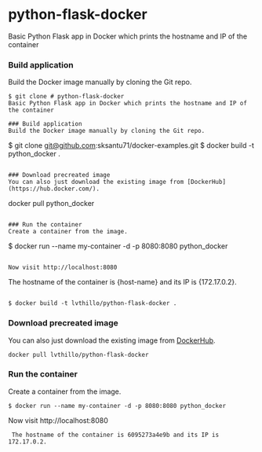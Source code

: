 # python-flask-docker
Basic Python Flask app in Docker which prints the hostname and IP of the container

### Build application
Build the Docker image manually by cloning the Git repo.
```
$ git clone # python-flask-docker
Basic Python Flask app in Docker which prints the hostname and IP of the container

### Build application
Build the Docker image manually by cloning the Git repo.
```
$ git clone git@github.com:sksantu71/docker-examples.git
$ docker build -t python_docker .
```

### Download precreated image
You can also just download the existing image from [DockerHub](https://hub.docker.com/).
```
docker pull python_docker
```

### Run the container
Create a container from the image.
```
$ docker run --name my-container -d -p 8080:8080 python_docker
```

Now visit http://localhost:8080
```
 The hostname of the container is {host-name} and its IP is {172.17.0.2}.
```

$ docker build -t lvthillo/python-flask-docker .
```

### Download precreated image
You can also just download the existing image from [DockerHub](https://hub.docker.com/r/lvthillo/python-flask-docker/).
```
docker pull lvthillo/python-flask-docker
```

### Run the container
Create a container from the image.
```
$ docker run --name my-container -d -p 8080:8080 python_docker
```

Now visit http://localhost:8080
```
 The hostname of the container is 6095273a4e9b and its IP is 172.17.0.2. 
```
